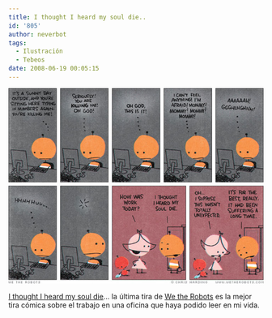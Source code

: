 ```yaml
---
title: I thought I heard my soul die..
id: '805'
author: neverbot
tags:
  - Ilustración
  - Tebeos
date: 2008-06-19 00:05:15
---
```


![](./i-thought-i-heard-my-soul-die/1280.jpg)

[I thought I heard my soul die](http://www.wetherobots.com/2007/11/14/not-unexpected/)... la última tira de [We the Robots](http://www.wetherobots.com/) es la mejor tira cómica sobre el trabajo en una oficina que haya podido leer en mi vida.